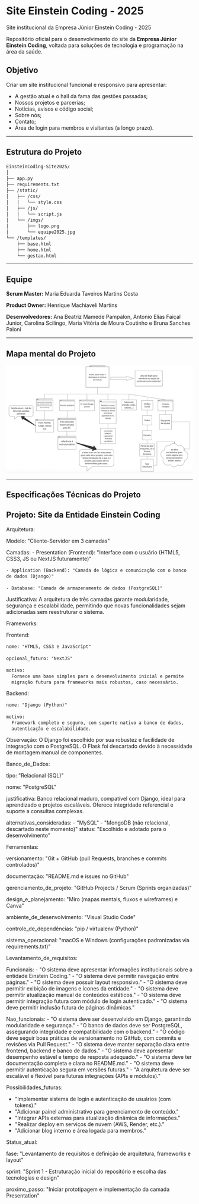 # Site Einstein Coding - 2025
Site institucional da Empresa Júnior Einstein Coding - 2025

Repositório oficial para o desenvolvimento do site da **Empresa Júnior Einstein Coding**, voltada para soluções de tecnologia e programação na área da saúde.

## Objetivo
Criar um site institucional funcional e responsivo para apresentar:
- A gestão atual e o hall da fama das gestões passadas;
- Nossos projetos e parcerias;
- Notícias, avisos e código social;
- Sobre nós;
- Contato;
- Área de login para membros e visitantes (a longo prazo).

---

## Estrutura do Projeto

```
EinsteinCoding-Site2025/
│
├── app.py
├── requirements.txt
├── /static/
│   ├── /css/
│   │   └── style.css
│   ├── /js/
│   │   └── script.js
│   └── /imgs/
│       ├── logo.png
│       └── equipe2025.jpg
└── /templates/
    ├── base.html
    ├── home.html
    └── gestao.html
```

---

## Equipe
**Scrum Master:** Maria Eduarda Taveiros Martins Costa

**Product Owner:** Henrique Machiaveli Martins

**Desenvolvedores:** Ana Beatriz Mamede Pampalon, Antonio Elias Faiçal Junior, Carolina Scilingo, Maria Vitória de Moura Coutinho e Bruna Sanches Paloni

---

## Mapa mental do Projeto
![Mapa mental do site Einstein Coding 2025](https://github.com/mariatmcosta/EinsteinCoding-Site2025/blob/main/static/imgs/mapa-mental-site.png)

---

## Especificações Técnicas do Projeto
## Projeto: Site da Entidade Einstein Coding


Arquitetura:

  Modelo: "Cliente-Servidor em 3 camadas"
  
  Camadas:
    - Presentation (Frontend): "Interface com o usuário (HTML5, CSS3, JS ou NextJS futuramente)"
    
    - Application (Backend): "Camada de lógica e comunicação com o banco de dados (Django)"
    
    - Database: "Camada de armazenamento de dados (PostgreSQL)"
    
  Justificativa:
    A arquitetura de três camadas garante modularidade, segurança e
    escalabilidade, permitindo que novas funcionalidades sejam adicionadas
    sem reestruturar o sistema.


Frameworks:

  Frontend:
  
    nome: "HTML5, CSS3 e JavaScript"
    
    opcional_futuro: "NextJS"
    
    motivo: 
      Fornece uma base simples para o desenvolvimento inicial e permite
      migração futura para frameworks mais robustos, caso necessário.
      
  Backend:
  
    nome: "Django (Python)"
    
    motivo: 
      Framework completo e seguro, com suporte nativo a banco de dados,
      autenticação e escalabilidade.
      
  Observação: 
    O Django foi escolhido por sua robustez e facilidade de integração com o PostgreSQL.
    O Flask foi descartado devido à necessidade de montagem manual de componentes.


Banco_de_Dados:

  tipo: "Relacional (SQL)"
  
  nome: "PostgreSQL"
  
  justificativa: 
    Banco relacional maduro, compatível com Django, ideal para aprendizado
    e projetos escaláveis. Oferece integridade referencial e suporte a consultas complexas.
    
  alternativas_consideradas:
    - "MySQL"
    - "MongoDB (não relacional, descartado neste momento)"
  status: "Escolhido e adotado para o desenvolvimento"


Ferramentas:

  versionamento: "Git + GitHub (pull Requests, branches e commits controlados)"
  
  documentação: "README.md e issues no GitHub"
  
  gerenciamento_de_projeto: "GitHub Projects / Scrum (Sprints organizadas)"
  
  design_e_planejamento: "Miro (mapas mentais, fluxos e wireframes) e Canva"
  
  ambiente_de_desenvolvimento: "Visual Studio Code"
  
  controle_de_dependências: "pip / virtualenv (Python)"
  
  sistema_operacional: "macOS e Windows (configurações padronizadas via requirements.txt)"


Levantamento_de_requisitos:

  Funcionais:
    - "O sistema deve apresentar informações institucionais sobre a entidade Einstein Coding."
    - "O sistema deve permitir navegação entre páginas."
    - "O sistema deve possuir layout responsivo."
    - "O sistema deve permitir exibição de imagens e ícones da entidade."
    - "O sistema deve permitir atualização manual de conteúdos estáticos."
    - "O sistema deve permitir integração futura com módulo de login autenticado."
    - "O sistema deve permitir inclusão futura de páginas dinâmicas."

  Nao_funcionais:
    - "O sistema deve ser desenvolvido em Django, garantindo modularidade e segurança."
    - "O banco de dados deve ser PostgreSQL, assegurando integridade e compatibilidade com o backend."
    - "O código deve seguir boas práticas de versionamento no GitHub, com commits e revisões via Pull Request."
    - "O sistema deve manter separação clara entre frontend, backend e banco de dados."
    - "O sistema deve apresentar desempenho estável e tempo de resposta adequado."
    - "O sistema deve ter documentação completa e clara no README.md."
    - "O sistema deve permitir autenticação segura em versões futuras."
    - "A arquitetura deve ser escalável e flexível para futuras integrações (APIs e módulos)."

Possibilidades_futuras:
  - "Implementar sistema de login e autenticação de usuários (com tokens)."
  - "Adicionar painel administrativo para gerenciamento de conteúdo."
  - "Integrar APIs externas para atualização dinâmica de informações."
  - "Realizar deploy em serviços de nuvem (AWS, Render, etc.)."
  - "Adicionar blog interno e área logada para membros."


Status_atual:

  fase: "Levantamento de requisitos e definição de arquitetura, frameworks e layout"
  
  sprint: "Sprint 1 - Estruturação inicial do repositório e escolha das tecnologias e design"
  
  proximo_passo: "Iniciar prototipagem e implementação da camada Presentation"

